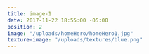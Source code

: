 ```yaml
---
title: image-1
date: 2017-11-22 18:55:00 -05:00
position: 2
image: "/uploads/homeHero/homeHero1.jpg"
texture-image: "/uploads/textures/blue.png"
---
```


